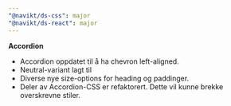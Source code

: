 ```yaml
---
"@navikt/ds-css": major
"@navikt/ds-react": major
---
```


**Accordion**

- Accordion oppdatet til å ha chevron left-aligned.
- Neutral-variant lagt til
- Diverse nye size-options for heading og paddinger.
- Deler av Accordion-CSS er refaktorert. Dette vil kunne brekke overskrevne stiler.
